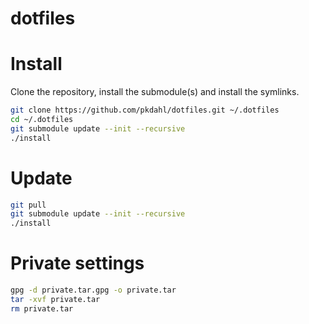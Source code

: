 dotfiles
========

# Install

Clone the repository, install the submodule(s) and install the symlinks.

```bash
git clone https://github.com/pkdahl/dotfiles.git ~/.dotfiles
cd ~/.dotfiles
git submodule update --init --recursive
./install
```

# Update

```bash
git pull
git submodule update --init --recursive
./install
```

# Private settings

```bash
gpg -d private.tar.gpg -o private.tar
tar -xvf private.tar
rm private.tar
```
